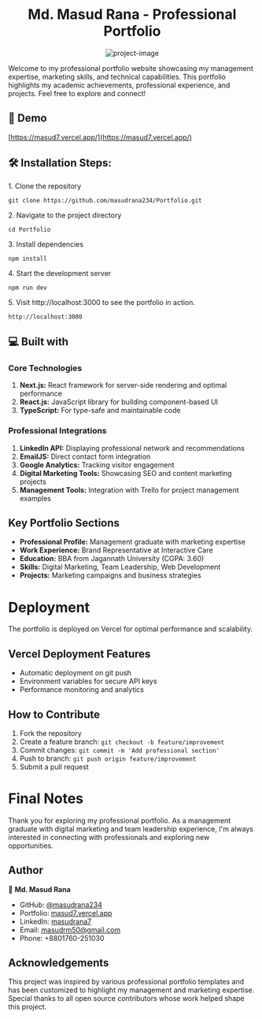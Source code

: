 
<h1 align="center" id="title">Md. Masud Rana - Professional Portfolio</h1>

<p align="center"><img src="https://socialify.git.ci/masudrana/Portfolio/image?description=1&amp;font=Inter&amp;forks=1&amp;issues=1&amp;language=1&amp;name=1&amp;owner=1&amp;pattern=Solid&amp;pulls=1&amp;stargazers=1&amp;theme=Auto" alt="project-image"></p>

<p id="description">Welcome to my professional portfolio website showcasing my management expertise, marketing skills, and technical capabilities. This portfolio highlights my academic achievements, professional experience, and projects. Feel free to explore and connect!</p>

<h2>🚀 Demo</h2>

[https://masud7.vercel.app/](https://masud7.vercel.app/)

<h2>🛠️ Installation Steps:</h2>

<p>1. Clone the repository</p>

```
git clone https://github.com/masudrana234/Portfolio.git
```

<p>2. Navigate to the project directory</p>

```
cd Portfolio
```

<p>3. Install dependencies</p>

```
npm install
```

<p>4. Start the development server</p>

```
npm run dev
```

<p>5. Visit http://localhost:3000 to see the portfolio in action.</p>

```
http://localhost:3000
```

<h2>💻 Built with</h2>

### Core Technologies

1. **Next.js:** React framework for server-side rendering and optimal performance
2. **React.js:** JavaScript library for building component-based UI
3. **TypeScript:** For type-safe and maintainable code

### Professional Integrations

1. **LinkedIn API:** Displaying professional network and recommendations
2. **EmailJS:** Direct contact form integration
3. **Google Analytics:** Tracking visitor engagement
4. **Digital Marketing Tools:** Showcasing SEO and content marketing projects
5. **Management Tools:** Integration with Trello for project management examples

<h2>Key Portfolio Sections</h2>

- **Professional Profile:** Management graduate with marketing expertise
- **Work Experience:** Brand Representative at Interactive Care
- **Education:** BBA from Jagannath University (CGPA: 3.60)
- **Skills:** Digital Marketing, Team Leadership, Web Development
- **Projects:** Marketing campaigns and business strategies

# Deployment

The portfolio is deployed on Vercel for optimal performance and scalability.

## Vercel Deployment Features

- Automatic deployment on git push
- Environment variables for secure API keys
- Performance monitoring and analytics

## How to Contribute

1. Fork the repository
2. Create a feature branch: `git checkout -b feature/improvement`
3. Commit changes: `git commit -m 'Add professional section'`
4. Push to branch: `git push origin feature/improvement`
5. Submit a pull request

# Final Notes

Thank you for exploring my professional portfolio. As a management graduate with digital marketing and team leadership experience, I'm always interested in connecting with professionals and exploring new opportunities.

## Author

👤 **Md. Masud Rana**

- GitHub: [@masudrana234](https://github.com/masudrana234)
- Portfolio: [masud7.vercel.app](https://masud3.vercel.app)
- LinkedIn: [masudrana7](https://www.linkedin.com/in/masudrana7/)
- Email: masudrm50@gmail.com
- Phone: +8801760-251030

## Acknowledgements

This project was inspired by various professional portfolio templates and has been customized to highlight my management and marketing expertise. Special thanks to all open source contributors whose work helped shape this project.
